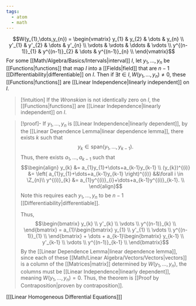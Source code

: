 ```yaml
---
tags:
  - atom
  - math
---
```

$$W(y_{1},\dots,y_{n}) = \begin{vmatrix}
	y_{1} & y_{2} & \dots & y_{n} \\
	y'_{1} & y'_{2} & \dots & y'_{n} \\
	\vdots & \vdots & \ddots & \vdots \\
	y^{(n-1)}_{1} & y^{(n-1)}_{2} & \dots & y^{(n-1)}_{n} \\
\end{vmatrix}$$
For some [[Math/Algebra/Basics/Intervals|interval]] $I$, let $y_{1},\dots,y_{n}$ be [[Functions|functions]] that map $I$ into a [[Fields|field]] that are $n-1$ [[Differentiability|differentiable]] on $I$. Then if $\exists t \in I, W(y_{1},\dots,y_{n}) \ne 0$, these [[Functions|functions]] are [[Linear Independence|linearly independent]] on $I$.

> [!intuition] If the *Wronskian* is not identically zero on $I$, the [[Functions|functions]] are [[Linear Independence|linearly independent]] on $I$.

> [!proof]-
> If $y_{1},\dots,y_{n}$ is [[Linear Independence|linearly dependent]], by the [[Linear Dependence Lemma|linear dependence lemma]], there exists $k$ such that
> $$y_{k} \in \text{span}(y_{1},\dots,y_{k-1}).$$
> Thus, there exists $a_{1},\dots,a_{k-1}$ such that
> $$\begin{align}
> 	y_{k} &= a_{1}y_{1}+\dots+a_{k-1}y_{k-1} \\
> 	(y_{k})^{(i)} &= \left( a_{1}y_{1}+\dots+a_{k-1}y_{k-1} \right)^{(i)} &&\forall i \in \Z_{n}\\
> 	y^{(i)}_{k} &= a_{1}y^{(i)}_{i}+\dots+a_{k-1}y^{(i)}_{k-1}.  \\
> \end{align}$$
> Note this requires each $y_{1},\dots,y_{n}$ to be $n-1$ [[Differentiability|differentiable]].
> 
> Thus, $$\begin{bmatrix}
> 	y_{k} \\
> 	y'_{k} \\
> 	\vdots \\
> 	y^{(n-1)}_{k} \\
> \end{bmatrix} = a_{1}\begin{bmatrix}
> 	y_{1} \\
> 	y'_{1} \\
> 	\vdots \\
> 	y^{(n-1)}_{1} \\
> \end{bmatrix} + \dots + a_{k-1}\begin{bmatrix}
> 	y_{k-1} \\
> 	y'_{k-1} \\
> 	\vdots \\
> 	y^{(n-1)}_{k-1} \\
> \end{bmatrix}$$
> By the [[Linear Dependence Lemma|linear dependence lemma]], since each of these [[Math/Linear Algebra/Vectors/Vectors|vectors]] is a column of the [[Matrices|matrix]] determined by $W(y_{1},\dots,y_{n})$, the columns must be [[Linear Independence|linearly dependent]], meaning $W(y_{1},\dots,y_{n}) = 0$.
> Thus, the theorem is [[Proof by Contraposition|proven by contraposition]].

\[[[Linear Homogeneous Differential Equations]]\]